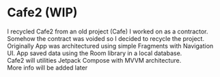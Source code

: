 # Cafe2 (WIP)
I recycled Cafe2 from an old project (Cafe) I worked on as a contractor.
Somehow the contract was voided so I decided to recycle the project.  
Originally App was architectured using simple Fragments with Navigation UI.
App saved data using the Room library in a local database.  
Cafe2 will utilities Jetpack Compose with MVVM architecture.  
More info will be added later
